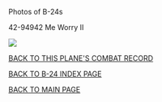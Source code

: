 
Photos of B-24s






 




42-94942 Me Worry II  

![](42-94942.jpg)  
  

[BACK TO THIS PLANE'S COMBAT RECORD](../b24s/42-94942.md)  

[BACK TO B-24 INDEX PAGE](../000b24s.md)  

[BACK TO MAIN PAGE](../index.md)


